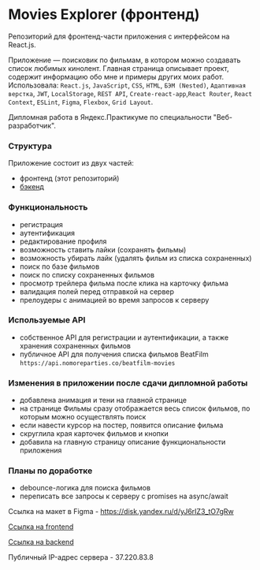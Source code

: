 # Movies Explorer (фронтенд)
Репозиторий для фронтенд-части приложения с интерфейсом на React.js. 

Приложение — поисковик по фильмам, в котором можно создавать список любимых кинолент.
Главная страница описывает проект, содержит информацию обо мне и примеры других моих работ.
Использовала: `React.js`, `JavaScript`, `CSS`, `HTML`, `БЭМ (Nested)`, `Адаптивная верстка`, `JWT`, `LocalStorage`,
`REST API`, `Create-react-app`,`React Router`, `React Context`, `ESLint`, `Figma`, `Flexbox`, `Grid Layout`.  

Дипломная работа в Яндекс.Практикуме по специальности "Веб-разработчик".

### Структура
Приложение состоит из двух частей:

* фронтенд (этот репозиторий)
* [бэкенд](https://github.com/irinaais/movies-explorer-api)

### Функциональность
* регистрация
* аутентификация
* редактирование профиля
* возможность ставить лайки (сохранять фильмы)
* возможность убирать лайк (удалять фильм из списка сохраненных)
* поиск по базе фильмов
* поиск по списку сохраненных фильмов
* просмотр трейлера фильма после клика на карточку фильма
* валидация полей перед отправкой на сервер
* прелоудеры с анимацией во время запросов к серверу

### Используемые API
* собственное API для регистрации и аутентификации, а также хранения сохраненных фильмов
* публичное API для получения списка фильмов BeatFilm `https://api.nomoreparties.co/beatfilm-movies`

### Изменения в приложении после сдачи дипломной работы
* добавлена анимация и тени на главной странице
* на странице Фильмы сразу отображается весь список фильмов, по которым можно осуществлять поиск
* если навести курсор на постер, появится описание фильма
* скруглила края карточек фильмов и кнопки
* добавила на главную страницу описание функциональности приложения

### Планы по доработке
* debounce-логика для поиска фильмов
* переписать все запросы к серверу с promises на async/await

Ссылка на макет в Figma - https://disk.yandex.ru/d/yJ6rIZ3_tO7gRw

[Ссылка на frontend](https://movies.irinaosipova.nomoredomains.sbs)

[Ссылка на backend](https://api.movies.irinaosipova.nomoredomains.sbs)

Публичный IP-адрес сервера - 37.220.83.8
